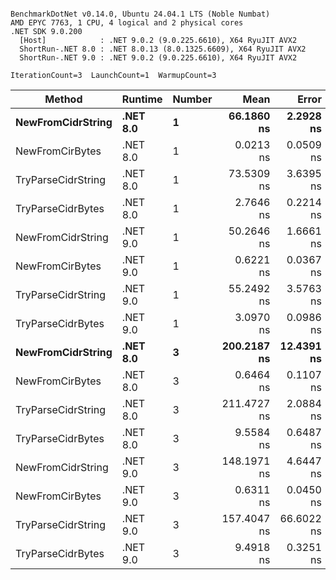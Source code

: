 ```

BenchmarkDotNet v0.14.0, Ubuntu 24.04.1 LTS (Noble Numbat)
AMD EPYC 7763, 1 CPU, 4 logical and 2 physical cores
.NET SDK 9.0.200
  [Host]            : .NET 9.0.2 (9.0.225.6610), X64 RyuJIT AVX2
  ShortRun-.NET 8.0 : .NET 8.0.13 (8.0.1325.6609), X64 RyuJIT AVX2
  ShortRun-.NET 9.0 : .NET 9.0.2 (9.0.225.6610), X64 RyuJIT AVX2

IterationCount=3  LaunchCount=1  WarmupCount=3  

```
| Method             | Runtime  | Number | Mean        | Error      | StdDev    | Min         | Max         | Allocated |
|------------------- |--------- |------- |------------:|-----------:|----------:|------------:|------------:|----------:|
| **NewFromCidrString**  | **.NET 8.0** | **1**      |  **66.1860 ns** |  **2.2928 ns** | **0.1257 ns** |  **66.0813 ns** |  **66.3254 ns** |         **-** |
| NewFromCirBytes    | .NET 8.0 | 1      |   0.0213 ns |  0.0509 ns | 0.0028 ns |   0.0195 ns |   0.0245 ns |         - |
| TryParseCidrString | .NET 8.0 | 1      |  73.5309 ns |  3.6395 ns | 0.1995 ns |  73.4039 ns |  73.7608 ns |         - |
| TryParseCidrBytes  | .NET 8.0 | 1      |   2.7646 ns |  0.2214 ns | 0.0121 ns |   2.7568 ns |   2.7786 ns |         - |
| NewFromCidrString  | .NET 9.0 | 1      |  50.2646 ns |  1.6661 ns | 0.0913 ns |  50.1961 ns |  50.3683 ns |         - |
| NewFromCirBytes    | .NET 9.0 | 1      |   0.6221 ns |  0.0367 ns | 0.0020 ns |   0.6206 ns |   0.6244 ns |         - |
| TryParseCidrString | .NET 9.0 | 1      |  55.2492 ns |  3.5763 ns | 0.1960 ns |  55.1065 ns |  55.4727 ns |         - |
| TryParseCidrBytes  | .NET 9.0 | 1      |   3.0970 ns |  0.0986 ns | 0.0054 ns |   3.0909 ns |   3.1013 ns |         - |
| **NewFromCidrString**  | **.NET 8.0** | **3**      | **200.2187 ns** | **12.4391 ns** | **0.6818 ns** | **199.4347 ns** | **200.6732 ns** |         **-** |
| NewFromCirBytes    | .NET 8.0 | 3      |   0.6464 ns |  0.1107 ns | 0.0061 ns |   0.6403 ns |   0.6524 ns |         - |
| TryParseCidrString | .NET 8.0 | 3      | 211.4727 ns |  2.0884 ns | 0.1145 ns | 211.4021 ns | 211.6047 ns |         - |
| TryParseCidrBytes  | .NET 8.0 | 3      |   9.5584 ns |  0.6487 ns | 0.0356 ns |   9.5241 ns |   9.5951 ns |         - |
| NewFromCidrString  | .NET 9.0 | 3      | 148.1971 ns |  4.6447 ns | 0.2546 ns | 148.0402 ns | 148.4909 ns |         - |
| NewFromCirBytes    | .NET 9.0 | 3      |   0.6311 ns |  0.0450 ns | 0.0025 ns |   0.6283 ns |   0.6330 ns |         - |
| TryParseCidrString | .NET 9.0 | 3      | 157.4047 ns | 66.6022 ns | 3.6507 ns | 155.2282 ns | 161.6194 ns |         - |
| TryParseCidrBytes  | .NET 9.0 | 3      |   9.4918 ns |  0.3251 ns | 0.0178 ns |   9.4779 ns |   9.5119 ns |         - |
